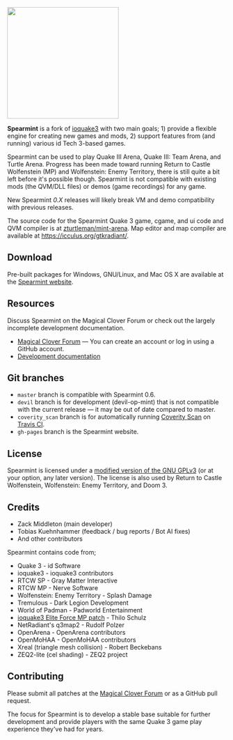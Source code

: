 <img src="https://raw.githubusercontent.com/zturtleman/spearmint/master/misc/spearmint_text.png" width="256">

**Spearmint** is a fork of [ioquake3](https://github.com/ioquake/ioq3) with two main goals; 1) provide a flexible engine for creating new games and mods, 2) support features from (and running) various id Tech 3-based games.

Spearmint can be used to play Quake III Arena, Quake III: Team Arena, and Turtle Arena. Progress has been made toward running Return to Castle Wolfenstein (MP) and Wolfenstein: Enemy Territory, there is still quite a bit left before it's possible though. Spearmint is not compatible with existing mods (the QVM/DLL files) or demos (game recordings) for any game.

New Spearmint *0.X* releases will likely break VM and demo compatibility with previous releases.

The source code for the Spearmint Quake 3 game, cgame, and ui code and QVM compiler is at [zturtleman/mint-arena](https://github.com/zturtleman/mint-arena/). Map editor and map compiler are available at https://icculus.org/gtkradiant/.

## Download

Pre-built packages for Windows, GNU/Linux, and Mac OS X are available at the [Spearmint website](https://clover.moe/spearmint).


## Resources

Discuss Spearmint on the Magical Clover Forum or check out the largely incomplete development documentation.

  * [Magical Clover Forum](https://forum.clover.moe) &mdash; You can create an account or log in using a GitHub account.
  * [Development documentation](https://github.com/zturtleman/spearmint/wiki)


## Git branches

* `master` branch is compatible with Spearmint 0.6.
* `devil` branch is for development (devil-op-mint) that is not compatible with the current release &mdash; it may be out of date compared to master.
* `coverity_scan` branch is for automatically running [Coverity Scan](https://scan.coverity.com/) on [Travis CI](https://travis-ci.org).
* `gh-pages` branch is the Spearmint website.


## License

Spearmint is licensed under a [modified version of the GNU GPLv3](COPYING.txt#L625) (or at your option, any later version). The license is also used by Return to Castle Wolfenstein, Wolfenstein: Enemy Territory, and Doom 3.


## Credits

* Zack Middleton (main developer)
* Tobias Kuehnhammer (feedback / bug reports / Bot AI fixes)
* And other contributors

Spearmint contains code from;
* Quake 3 - id Software
* ioquake3 - ioquake3 contributors
* RTCW SP - Gray Matter Interactive
* RTCW MP - Nerve Software
* Wolfenstein: Enemy Territory - Splash Damage
* Tremulous - Dark Legion Development
* World of Padman - Padworld Entertainment
* [ioquake3 Elite Force MP patch](http://thilo.kickchat.com/efport-progress/) - Thilo Schulz
* NetRadiant's q3map2 - Rudolf Polzer
* OpenArena - OpenArena contributors
* OpenMoHAA - OpenMoHAA contributors
* Xreal (triangle mesh collision) - Robert Beckebans
* ZEQ2-lite (cel shading) - ZEQ2 project


## Contributing

Please submit all patches at the [Magical Clover Forum](https://forum.clover.moe)
or as a GitHub pull request.

The focus for Spearmint is to develop a stable base suitable for further
development and provide players with the same Quake 3 game play experience
they've had for years.

